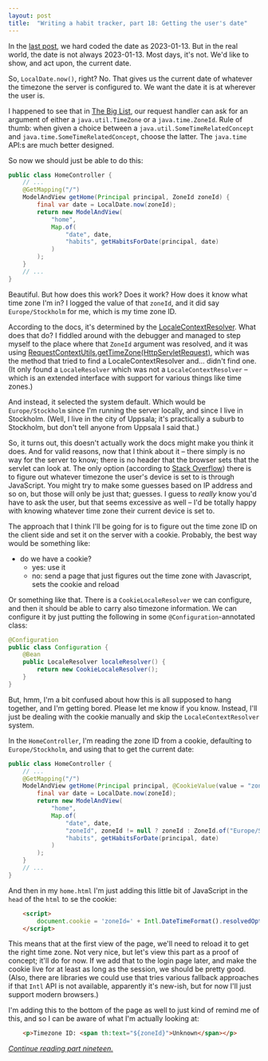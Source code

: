 ```yaml
---
layout: post
title:  "Writing a habit tracker, part 18: Getting the user's date"
---
```

In the [last post](/2023/01/17/habit-tracker-reading-habits-for-date.html), we hard coded the date as 2023-01-13. But in the real world, the date is not always 2023-01-13. Most days, it's not. We'd like to show, and act upon, the current date. 

So, `LocalDate.now()`, right? No. That gives us the current date of whatever the timezone the server is configured to. We want the date it is at wherever the user is. 

I happened to see that in [The Big List](https://docs.spring.io/spring-framework/docs/current/reference/html/web.html#mvc-ann-methods), our request handler can ask for an argument of either a `java.util.TimeZone` or a `java.time.ZoneId`. Rule of thumb: when given a choice between a `java.util.SomeTimeRelatedConcept` and `java.time.SomeTimeRelatedConcept`, choose the latter. The `java.time` API:s are much better designed. 

So now we should just be able to do this:

```java
public class HomeController {
    // ...
    @GetMapping("/")
    ModelAndView getHome(Principal principal, ZoneId zoneId) {
        final var date = LocalDate.now(zoneId);
        return new ModelAndView(
            "home",
            Map.of(
                "date", date,
                "habits", getHabitsForDate(principal, date)
            )
        );
    }
    // ...
}
```

Beautiful. But how does this work? Does it work? How does it know what time zone I'm in? I logged the value of that `zoneId`, and it did say `Europe/Stockholm` for me, which is my time zone ID. 

According to the docs, it's determined by the [LocaleContextResolver](https://docs.spring.io/spring-framework/docs/current/javadoc-api/org/springframework/web/servlet/LocaleContextResolver.html). What does that do? I fiddled around with the debugger and managed to step myself to the place where that `ZoneId` argument was resolved, and it was using [RequestContextUtils.getTimeZone(HttpServletRequest)](https://docs.spring.io/spring-framework/docs/current/javadoc-api/org/springframework/web/servlet/support/RequestContextUtils.html#getTimeZone(jakarta.servlet.http.HttpServletRequest)), which was the method that tried to find a LocaleContextResolver and... didn't find one. (It only found a `LocaleResolver` which was not a `LocaleContextResolver` – which is an extended interface with support for various things like time zones.) 

And instead, it selected the system default. Which would be `Europe/Stockholm` since I'm running the server locally, and since I live in Stockholm. (Well, I live in the city of Uppsala; it's practically a suburb to Stockholm, but don't tell anyone from Uppsala I said that.) 

So, it turns out, this doesn't actually work the docs might make you think it does. And for valid reasons, now that I think about it – there simply is no way for the server to know; there is no header that the browser sets that the servlet can look at. The only option (according to [Stack Overflow](https://stackoverflow.com/questions/13/determine-a-users-timezone)) there is to figure out whatever timezone the user's device is set to is through JavaScript. You might try to make some guesses based on IP address and so on, but those will only be just that; guesses. I guess to _really_ know you'd have to ask the user, but that seems excessive as well – I'd be totally happy with knowing whatever time zone their current device is set to.       

The approach that I think I'll be going for is to figure out the time zone ID on the client side and set it on the server with a cookie. Probably, the best way would be something like: 
- do we have a cookie?
  - yes: use it
  - no: send a page that just figures out the time zone with Javascript, sets the cookie and reload 

Or something like that. There is a `CookieLocaleResolver` we can configure, and then it should be able to carry also timezone information. We can configure it by just putting the following in some `@Configuration`-annotated class:

```java
@Configuration
public class Configuration {
    @Bean
    public LocaleResolver localeResolver() {
        return new CookieLocaleResolver();
    }
}
```

But, hmm, I'm a bit confused about how this is all supposed to hang together, and I'm getting bored. Please let me know if you know.  Instead, I'll just be dealing with the cookie manually and skip the `LocaleContextResolver` system.  

In the `HomeController`, I'm reading the zone ID from a cookie, defaulting to `Europe/Stockholm`, and using that to get the current date:

```java
public class HomeController {
    // ...
    @GetMapping("/")
    ModelAndView getHome(Principal principal, @CookieValue(value = "zoneId", required = false) ZoneId zoneId) {
        final var date = LocalDate.now(zoneId);
        return new ModelAndView(
            "home",
            Map.of(
                "date", date,
                "zoneId", zoneId != null ? zoneId : ZoneId.of("Europe/Stockholm"),
                "habits", getHabitsForDate(principal, date)
            )
        );
    }
    // ...
}
```

And then in my `home.html` I'm just adding this little bit of JavaScript in the `head` of the `html` to se the cookie:

```html
    <script>
        document.cookie = 'zoneId=' + Intl.DateTimeFormat().resolvedOptions().timeZone;
    </script>
```

This means that at the first view of the page, we'll need to reload it to get the right time zone. Not very nice, but let's view this part as a proof of concept; it'll do for now. If we add that to the login page later, and make the cookie live for at least as long as the session, we should be pretty good. (Also, there are libraries we could use that tries various fallback approaches if that `Intl` API is not available, apparently it's new-ish, but for now I'll just support modern browsers.)  

I'm adding this to the bottom of the page as well to just kind of remind me of this, and so I can be aware of what I'm actually looking at:   

```html
    <p>Timezone ID: <span th:text="${zoneId}">Unknown</span></p>
```

_[Continue reading part nineteen.](/2023/01/19/habit-tracker-achieving-some-habits.html)_